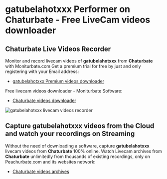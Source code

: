 # gatubelahotxxx Performer on Chaturbate - Free LiveCam videos downloader

## Chaturbate Live Videos Recorder

Monitor and record livecam videos of **gatubelahotxxx** from **Chaturbate** with Moniturbate.com
Get a premium trial for free by just and only registering with your Email address:
* [gatubelahotxxx Premium videos downloader](https://moniturbate.com/request-demo-licence-key.html)

Free livecam videos downloader - Moniturbate Software:
* [Chaturbate videos downloader](https://moniturbate.com/moniturbate-download-software.html)

![gatubelahotxxx livecam videos recorder](https://peachurnet.com/templates/moniturbate-software.png)


## Capture gatubelahotxxx videos from the Cloud and watch your recordings on Streaming

Without the need of downloading a software, capture **gatubelahotxxx** livecam videos from **Chaturbate** 100% online.
Watch Livecam archives from **Chaturbate** unlimitedly from thousands of existing recordings, only on Peachurbate.com and its websites network:
* [Chaturbate videos archives](https://peachurnet.com/)